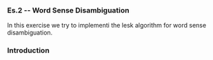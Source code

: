 ### Es.2 -- Word Sense Disambiguation

In this exercise we try to implementi the lesk algorithm for word sense disambiguation.

### Introduction